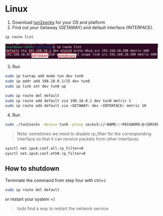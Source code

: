 # Linux

1) Download [tun2socks](https://github.com/xjasonlyu/tun2socks/releases/tag/v2.4.1) for your OS and platform
2) Find out your Getaway (GETAWAY) and default interface (INTERFACE).
```bash
ip route list
```
![ip route list](../img/linux.png)

3) Run 
```bash
sudo ip tuntap add mode tun dev tun0
sudo ip addr add 198.18.0.1/15 dev tun0
sudo ip link set dev tun0 up
```
```bash
sudo ip route del default
sudo ip route add default via 198.18.0.1 dev tun0 metric 1
sudo ip route add default via <GETAWAY> dev <INTERFACE> metric 10
```
4) Run
```bash
sudo ./tun2socks -device tun0 -proxy socks5://<NAME>:<PASSWORD>@<SERVER>:<PORT> -interface <INTERFACE>
```

>Note: sometimes we need to disable rp_filter for the corresponding interface so that it can receive packets from other interfaces.
```bash
sysctl net.ipv4.conf.all.rp_filter=0
sysctl net.ipv4.conf.eth0.rp_filter=0
```

## How to shutdown
Terminate the command from step four with ctrl+c
```bash
sudo ip route del default
```

or restart your system =)

>todo find a way to restart the network service
